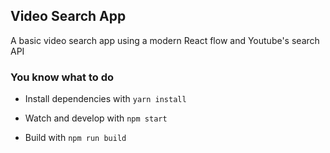 ## Video Search App 

A basic video search app using a modern React flow and Youtube's search API


### You know what to do

- Install dependencies with ` yarn install `

- Watch and develop with ` npm start `

- Build with `npm run build`
